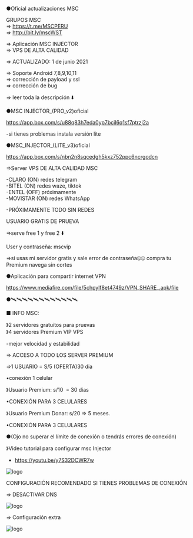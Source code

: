 ●Oficial actualizaciones MSC

GRUPOS MSC<br>
=> https://t.me/MSCPERU <br>
=> http://bit.ly/mscWST


=> Aplicación MSC INJECTOR<br>
=> VPS DE ALTA CALIDAD

=> ACTUALIZADO: 1 de junio 2021 

=> Soporte Android 7,8,9,10,11<br>
=> corrección de payload y ssl<br>
=> corrección de bug

=> leer toda la descripción ⬇️

●MSC INJECTOR_(PRO_v2)oficial

https://app.box.com/s/u88q83h7eda0yp7bcil6q1sf7ptrzj2a 

-si tienes problemas instala versión lite

●MSC_INJECTOR_(LITE_v3)oficial 

https://app.box.com/s/nbn2n8sqcedgh5kxz752ppc6ncrgodcn

=>Server VPS DE ALTA CALIDAD MSC

-CLARO (ON) redes telegram<br>
-BITEL (ON) redes waze, tiktok<br>
-ENTEL (OFF) próximamente <br>
-MOVISTAR (ON) redes WhatsApp

-PRÓXIMAMENTE TODO SIN REDES

USUARIO GRATIS DE PRUEVA

=>serve free 1 y free 2 ⬇️

User y contraseña: mscvip 

=>si usas mi servidor gratis y sale error de contraseña🤐🤐 compra tu Premium navega sin cortes

●Aplicación para compartir internet VPN 

https://www.mediafire.com/file/5chpylf8et4749z/VPN_SHARE_.apk/file 

●🛰🛰🛰🛰🛰🛰🛰🛰🛰🛰🛰🛰

■ INFO MSC:

》2 servidores gratuitos para pruevas<br>
》4 servidores Premium VIP VPS 

-mejor velocidad y estabilidad

=> ACCESO A TODO LOS SERVER PREMIUM

=>1 USUARIO = S/5 (OFERTA)30 dia

•conexión 1 celular 

》Usuario Premium: s/10  = 30 dias

•CONEXIÓN PARA 3 CELULARES

》Usuario Premium Donar: s/20 => 5 meses.

•CONEXIÓN PARA 3 CELULARES

●(Ojo no superar el límite de conexión o tendrás errores de conexión)

》Video tutorial para configurar msc Injector 
- https://youtu.be/y7S32DCWR7w

![logo](https://raw.githubusercontent.com/Maicolsc/msc_injector/main/Screenshot_20210515-155749_MSC%20Injector.jpg)


CONFIGURACIÓN RECOMENDADO SI TIENES PROBLEMAS DE CONEXIÓN

=> DESACTIVAR DNS



![logo](https://raw.githubusercontent.com/Maicolsc/msc_injector/main/Screenshot_20210515-174453_MSC%20Injector.jpg)

=> Configuración extra 

![logo](https://github.com/Maicolsc/msc_injector/blob/main/Screenshot_20210515-174519_MSC%20Injector.jpg)


